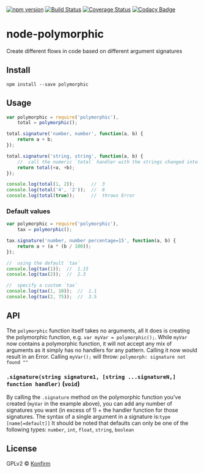 [![npm version](https://badge.fury.io/js/polymorphic.svg)](http://badge.fury.io/js/polymorphic)
[![Build Status](https://travis-ci.org/konfirm/node-polymorphic.svg?branch=master)](https://travis-ci.org/konfirm/node-polymorphic)
[![Coverage Status](https://coveralls.io/repos/konfirm/node-polymorphic/badge.svg?branch=master)](https://coveralls.io/r/konfirm/node-polymorphic?branch=master)
[![Codacy Badge](https://www.codacy.com/project/badge/f0865afea73f4b3f9f7cc4fd1c60510a)](https://www.codacy.com/app/rogier/node-polymorphic)

# node-polymorphic
Create different flows in code based on different argument signatures

## Install
```
npm install --save polymorphic
```

## Usage
```js
var polymorphic = require('polymorphic'),
	total = polymorphic();

total.signature('number, number', function(a, b) {
	return a + b;
});

total.signature('string, string', function(a, b) {
	//  call the numeric `total` handler with the strings changed into numbers
	return total(+a, +b);
});

console.log(total(1, 2));      //  3
console.log(total('4', '2'));  //  6
console.log(total(true));      //  throws Error
```

### Default values
```js
var polymorphic = require('polymorphic'),
	tax = polymorphic();

tax.signature('number, number percentage=15', function(a, b) {
	return a + (a * (b / 100));
});

//  using the default `tax`
console.log(tax(1));  //  1.15
console.log(tax(2));  //  2.3

//  specify a custom `tax`
console.log(tax(1, 10));  //  1.1
console.log(tax(2, 75));  //  3.5
```

## API
The `polymorphic` function itself takes no arguments, all it does is creating the polymorphic function, e.g. `var myVar = polymorphic();`.
While `myVar` now contains a polymorphic function, it will not accept any mix of arguments as it simply has no handlers for any pattern. Calling it now would result in an Error.
Calling `myVar();` will throw: `polymorph: signature not found ""`

### `.signature(string signature1, [string ...signatureN,] function handler)` (`void`)
By calling the `.signature` method on the polymorphic function you've created (`myVar` in the example above), you can add any number of signatures you want (in excess of 1) + the handler function for those signatures.
The syntax of a single argument in a signature is:`type [name[=default]]`
It should be noted that defaults can only be one of the following types: `number`, `int`, `float`, `string`, `boolean`

## License
GPLv2 © [Konfirm](https://konfirm.eu)
